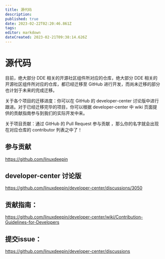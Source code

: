 ```yaml
---
title: 源代码
description: 
published: true
date: 2023-02-22T02:20:46.861Z
tags: 
editor: markdown
dateCreated: 2023-02-21T09:38:14.626Z
---
```


# 源代码

目前，绝大部分 DDE 相关的开源社区组件所对应的仓库，绝大部分 DDE 相关的开源社区组件所对应的仓库，都已经迁移至 GitHub 进行开发，而尚未迁移的部分也计划于未来的完成迁移。

关于各个项目的迁移进度：你可以在 GitHub 的 developer-center 讨论版中进行跟进。对于已经迁移完毕的项目，你可以根据 developer-center 中 wiki 页面提供的贡献指南参与到我们的实际开发中来。

关于项目贡献：通过 GitHub 的 Pull Request 参与贡献 ，那么你的名字就会出现在对应仓库的 contributor 列表之中了！


## 参与贡献 
https://github.com/linuxdeepin

## developer-center 讨论版
https://github.com/linuxdeepin/developer-center/discussions/3050

## 贡献指南：
https://github.com/linuxdeepin/developer-center/wiki/Contribution-Guidelines-for-Developers

## 提交issue：
https://github.com/linuxdeepin/developer-center/discussions

